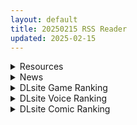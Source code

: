 ```yaml
---
layout: default
title: 20250215 RSS Reader
updated: 2025-02-15
---
```


<details class='content-parent'>
<summary>
Resources
</summary>
<details class='content-child'>
<summary>
<span class='rss-title'> [自购][RJ01315626][FreakilyCharming]CauseCurse -邪神の契り- (Ver1.3.0) </span> <a class='rss-link' href='https://gmgard.com/gm128616' target='_blank'>&nbsp;</a>
<div class='rss-published'> 🕛 20250214 06:04:46</div>
</summary>
<img src="https://static.gmgard.us/Images/upload/16721140812332333.jpg" /><br /><p>嗨嗨嗨，我又来了。我最近入手希尔薇作者的新作品，我发现庭子没有人发，我就分享我自己购买的出来，老样子别在线解压，炸了@我qq2703890148补。</p>
</details>
<details class='content-child'>
<summary>
<span class='rss-title'> [自购][官中][RJ01339718][パスチャーソフト]大人的童話劇場 ~討債子爵~[940M] </span> <a class='rss-link' href='https://gmgard.com/gm128615' target='_blank'>&nbsp;</a>
<div class='rss-published'> 🕛 20250214 06:03:19</div>
</summary>
<img src="https://img.dlsite.jp/modpub/images2/work/doujin/RJ01340000/RJ01339718_img_main.jpg" /><br /><p>
入正页面：点击转跳
社团名/商标名：パスチャーソフト
贩卖日：2025年02月14日 0点
支持的语言：中文(繁体字)
分类：男主人公 胸部/奶子 历史/古风/古代 后宫 内射/中出 强制 通奸/和奸 巨乳/爆乳</p>
</details>
<details class='content-child'>
<summary>
<span class='rss-title'> [AI汉化][RJ01290097][善狐書房] NPC姦!?~異世界少女と無抵抗エッチ!~ </span> <a class='rss-link' href='https://gmgard.com/gm128619' target='_blank'>&nbsp;</a>
<div class='rss-published'> 🕛 20250214 06:02:01</div>
</summary>
<img src="https://static.gmgard.us/Images/upload/18255141241180202.jpg" /><br /><p>〇游戏介绍
本作是一款角色扮演游戏，主人公（你）在异世界与无意识、无抵抗的女孩们进行色色行为。
在攻略迷宫的过程中找到女孩，让她们成为伙伴，增强战力，
同时为了寻找更多的女孩，向新的迷宫进发！
迷宫有五个，女孩也有五个。将所有人加入队伍后，最终章将被解锁。
游戏包含战斗和探索等 RPG 游戏元素。
整体难度偏低，
可以使用作弊模式更轻松地推进游戏，
也可以从一开始就解锁所有色色事件。</p>
</details>
<details class='content-child'>
<summary>
<span class='rss-title'> [RJ01323392][みなづき茶房] ゆりっ娘ぐらし </span> <a class='rss-link' href='https://gmgard.com/gm128618' target='_blank'>&nbsp;</a>
<div class='rss-published'> 🕛 20250214 06:01:59</div>
</summary>
<img src="https://static.gmgard.us/Images/upload/13868141239364815.jpg" /><br /><p>“呐，我也可以一起去吗？”
“诶？！会很无聊的哦？”</p>
</details>

</details>
<details class='content-parent'>
<summary>
News
</summary>

</details>
<details class='content-parent'>
<summary>
DLsite Game Ranking
</summary>
<details class='content-child'>
<summary>
<span class='rss-title'> 神様の悪戯部屋 ～人妻先輩と禁断SEX～ [Mango Party] </span> <a class='rss-link' href='https://www.dlsite.com/maniax/work/=/product_id/RJ01328976.html' target='_blank'>&nbsp;</a>
<div class='rss-published'> 🕛 20250215 08:23:42</div>
</summary>
<img src ="http://img.dlsite.jp/modpub/images2/work/doujin/RJ01329000/RJ01328976_img_main.jpg"/><br/>俺のT大の時の先輩、29歳、数年後に職場で再会した。学生時代は授業のレポートや休み時間もよくつるんでいて、常に先輩の影があった。しかし卒業間近に、ある日突然先輩が音信不通になり、数年後に職場が同じ映像会社だったので再会したが、その時先輩は既に結婚していた...
</details>
<details class='content-child'>
<summary>
<span class='rss-title'> エロ検閲者(the censor) [Ntraholic] </span> <a class='rss-link' href='https://www.dlsite.com/maniax/work/=/product_id/RJ01117570.html' target='_blank'>&nbsp;</a>
<div class='rss-published'> 🕛 20250215 08:23:42</div>
</summary>
<img src ="http://img.dlsite.jp/modpub/images2/work/doujin/RJ01118000/RJ01117570_img_main.jpg"/><br/>良い検閲官になりたい!
</details>
<details class='content-child'>
<summary>
<span class='rss-title'> ゆりっ娘ぐらし [みなづき茶房] </span> <a class='rss-link' href='https://www.dlsite.com/maniax/work/=/product_id/RJ01323392.html' target='_blank'>&nbsp;</a>
<div class='rss-published'> 🕛 20250215 08:23:42</div>
</summary>
<img src ="http://img.dlsite.jp/modpub/images2/work/doujin/RJ01324000/RJ01323392_img_main.jpg"/><br/>主人公(ふたなり)とヒロイン(女)の百合カップルが田舎でのんびり暮らす。農業シミュレーション×ドットアニメH!農場は自由にレイアウト可能。
</details>
<details class='content-child'>
<summary>
<span class='rss-title'> Feelin' Click [あたりめソフト] </span> <a class='rss-link' href='https://www.dlsite.com/maniax/work/=/product_id/RJ01322424.html' target='_blank'>&nbsp;</a>
<div class='rss-published'> 🕛 20250215 08:23:42</div>
</summary>
<img src ="http://img.dlsite.jp/modpub/images2/work/doujin/RJ01323000/RJ01322424_img_main.jpg"/><br/>【3Dおさわり】うぶそうな女子〇生がマッサージに来店。信頼を獲得し、”ハンド・筆・電マ・おち〇ぽ”で堕とせ!
</details>
<details class='content-child'>
<summary>
<span class='rss-title'> NTRレッスン - DLC ～さくら編 [Hizure] </span> <a class='rss-link' href='https://www.dlsite.com/maniax/work/=/product_id/RJ01309333.html' target='_blank'>&nbsp;</a>
<div class='rss-published'> 🕛 20250215 08:23:42</div>
</summary>
<img src ="http://img.dlsite.jp/modpub/images2/work/doujin/RJ01310000/RJ01309333_img_main.jpg"/><br/>NTRレッスンのDLC!さくらちゃんは家庭教師のレッスンで何を学ぶのでしょうか?
</details>

</details>
<details class='content-parent'>
<summary>
DLsite Voice Ranking
</summary>
<details class='content-child'>
<summary>
<span class='rss-title'> [简体中文版]【早鸟限定×自慰辅助等16个特典】【5小时×各女主角路线共2篇】超亲密～无法维持男女间友情的我们～对抗诱惑守住友情…真的有必要吗? [猫麦] </span> <a class='rss-link' href='https://www.dlsite.com/maniax/work/=/product_id/RJ01340259.html' target='_blank'>&nbsp;</a>
<div class='rss-published'> 🕛 20250215 08:23:45</div>
</summary>
<img src ="http://img.dlsite.jp/modpub/images2/work/doujin/RJ01341000/RJ01340259_img_main.jpg"/><br/>亲密＆超亲密♪无法只当做朋友看待的女主角们。今天要中出谁呢?
</details>
<details class='content-child'>
<summary>
<span class='rss-title'> [繁體中文版]【早鳥限定×自慰輔助等16個特典】【5小時×各女主角路線共2篇】超親密～男女間的友情無法成立的我們～對抗誘惑守住友情…真的有必要嗎? [猫麦] </span> <a class='rss-link' href='https://www.dlsite.com/maniax/work/=/product_id/RJ01340263.html' target='_blank'>&nbsp;</a>
<div class='rss-published'> 🕛 20250215 08:23:45</div>
</summary>
<img src ="http://img.dlsite.jp/modpub/images2/work/doujin/RJ01341000/RJ01340263_img_main.jpg"/><br/>親密＆超親密♪無法只當做朋友看待的女主角們。今天要中出誰呢?
</details>
<details class='content-child'>
<summary>
<span class='rss-title'> 陽キャJKが頼みを断れなくなる催○で肉便気に堕とされる [スイカ熟成保証委員会] </span> <a class='rss-link' href='https://www.dlsite.com/maniax/work/=/product_id/RJ01202187.html' target='_blank'>&nbsp;</a>
<div class='rss-published'> 🕛 20250215 08:23:45</div>
</summary>
<img src ="http://img.dlsite.jp/modpub/images2/work/doujin/RJ01203000/RJ01202187_img_main.jpg"/><br/>親友と恋愛するために自分を利用しようとしてきたクラスメイトの女子を返り討ち。 催○でなんでも言うことを聞くようにし恋愛どころかセックス相手に。
</details>
<details class='content-child'>
<summary>
<span class='rss-title'> 【背徳孕ませ懺悔】「淫呪シスター」おちんぽ中毒 膣奥で神様ごめんなさい・・・ [はにぃらばぁず] </span> <a class='rss-link' href='https://www.dlsite.com/maniax/work/=/product_id/RJ01311495.html' target='_blank'>&nbsp;</a>
<div class='rss-published'> 🕛 20250215 08:23:45</div>
</summary>
<img src ="http://img.dlsite.jp/modpub/images2/work/doujin/RJ01312000/RJ01311495_img_main.jpg"/><br/>罪深き私の汚いおまんこを神様見てください… 聖なる唇が、ザーメンでドロドロ…  子宮の奥までズブズブに犯されて、罪の精子でおまんこたぷたぷ… 純真清楚なシスターが催淫の書であなたの子種を求めオホ狂う!
</details>
<details class='content-child'>
<summary>
<span class='rss-title'> [简体中文版]【2小时40分钟】爱出汗的佐藤似乎喜欢亲密SEX。隐藏淫荡的那个女孩要变成娇嫩小〇穴了哦？ [猫麦] </span> <a class='rss-link' href='https://www.dlsite.com/maniax/work/=/product_id/RJ01329454.html' target='_blank'>&nbsp;</a>
<div class='rss-published'> 🕛 20250215 08:23:45</div>
</summary>
<img src ="http://img.dlsite.jp/modpub/images2/work/doujin/RJ01330000/RJ01329454_img_main.jpg"/><br/>清冷的样子却很淫荡?!连同班同学都不知道的佐藤淫乱的一面，只由你尽情享用♪
</details>

</details>
<details class='content-parent'>
<summary>
DLsite Comic Ranking
</summary>
<details class='content-child'>
<summary>
<span class='rss-title'> 分かってますよね?フリーナ様 [とっとこSたろう] </span> <a class='rss-link' href='https://www.dlsite.com/maniax/work/=/product_id/RJ01326373.html' target='_blank'>&nbsp;</a>
<div class='rss-published'> 🕛 20250215 08:23:47</div>
</summary>
<img src ="http://img.dlsite.jp/modpub/images2/work/doujin/RJ01327000/RJ01326373_img_main.jpg"/><br/>水の国の大スターでありアイドルでもあるフリーナ様! 彼女にかかればどんな舞台依頼も朝飯前だった! …が男から出された依頼は紳士淑女の大人向けの依頼で…?  性知識の乏しい彼女の行く末はいかに!
</details>
<details class='content-child'>
<summary>
<span class='rss-title'> 女畜加工プラント 捕らわれたヒーロー・ツインバード加工記録 後編 [超健康屋] </span> <a class='rss-link' href='https://www.dlsite.com/maniax/work/=/product_id/RJ01294019.html' target='_blank'>&nbsp;</a>
<div class='rss-published'> 🕛 20250215 08:23:47</div>
</summary>
<img src ="http://img.dlsite.jp/modpub/images2/work/doujin/RJ01295000/RJ01294019_img_main.jpg"/><br/>様々な女性を捕らえクライアントに都合の良い女畜へと加工する女畜加工プラント。 今回捕らえられた超常の力を持つスーパーヒロイン、ニカとラキは非人道的かつ尊厳を踏みにじる残酷な加工を受け続ける事となる……
</details>
<details class='content-child'>
<summary>
<span class='rss-title'> 夏のヤリなおし5 [水蓮の宿] </span> <a class='rss-link' href='https://www.dlsite.com/maniax/work/=/product_id/RJ01297261.html' target='_blank'>&nbsp;</a>
<div class='rss-published'> 🕛 20250215 08:23:47</div>
</summary>
<img src ="http://img.dlsite.jp/modpub/images2/work/doujin/RJ01298000/RJ01297261_img_main.jpg"/><br/>夏×田舎×幼馴染の母親×汗だくセックス  誰もが一度は夢想したであろう 最高の‘夏’をサークル‘水蓮の宿’が描き出す  幼馴染の母(元教師)×かつての教え子
</details>
<details class='content-child'>
<summary>
<span class='rss-title'> 憧れの生徒会長が巨乳すぎる件 [Try&方言二人社會] </span> <a class='rss-link' href='https://www.dlsite.com/maniax/work/=/product_id/RJ01299665.html' target='_blank'>&nbsp;</a>
<div class='rss-published'> 🕛 20250215 08:23:47</div>
</summary>
<img src ="http://img.dlsite.jp/modpub/images2/work/doujin/RJ01300000/RJ01299665_img_main.jpg"/><br/>■あらすじ サークル「TRY&方言二人社会」がC104で発売した同人誌。
</details>
<details class='content-child'>
<summary>
<span class='rss-title'> 夏のヤリなおし4 [水蓮の宿] </span> <a class='rss-link' href='https://www.dlsite.com/maniax/work/=/product_id/RJ01073324.html' target='_blank'>&nbsp;</a>
<div class='rss-published'> 🕛 20250215 08:23:47</div>
</summary>
<img src ="http://img.dlsite.jp/modpub/images2/work/doujin/RJ01074000/RJ01073324_img_main.jpg"/><br/>夏×田舎×隣家の美人母×汗だくセックス  誰もが一度は夢想し求めたであろう 最高の‘夏’をサークル‘水蓮の宿’が描き出す  幼馴染の母(元教師)xかつての教え子
</details>

</details>
